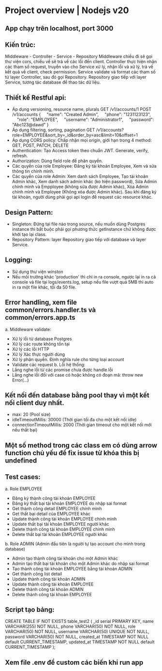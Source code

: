 # Project overview | Nodejs v20

## App chạy trên localhost, port 3000

## Kiến trúc:
Middleware - Controller - Service - Repository
Middleware chiều đi sẽ gọi thư viện cors, chiều về sẽ trả về các lỗi đến client.
Controller thực hiện nhận các tham số request, truyền vào cho Service xử lý, nhận lỗi và xử lý, trả về kết quả về client, check permission.
Service validate và format các tham số từ layer Controller, sau đó gọi Repository.
Repository giao tiếp với layer Service, tương tác database để thao tác dữ liệu.

## Thiết kế Restful api:
+ Áp dụng versioning, resource name, plurals
GET /v1/accounts/1
POST /v1/accounts
{
&nbsp;&nbsp;&nbsp;&nbsp;"name": "Created Admin",
&nbsp;&nbsp;&nbsp;&nbsp;"phone": "1231123123",
&nbsp;&nbsp;&nbsp;&nbsp;"role": "EMPLOYEE",
&nbsp;&nbsp;&nbsp;&nbsp;"username": "Administrator1",
&nbsp;&nbsp;&nbsp;&nbsp;"password": "Abc123@dawd"
}
+ Áp dụng filtering, sorting, pagination
GET /v1/accounts?role=EMPLOYEE&sort_by=_id&order_by=asc&limit=10&offset=1
+ Áp dụng CORS policy: 
Chấp nhận mọi origin, giới hạn trong 4 method: GET, POST, PATCH, DELETE
+ Authentication:
Tạo Access token theo chuẩn JWT. Generate, verify, refresh. 
+ Authorization:
Dùng field role để phân quyền.
+ Các quyền của role Employee:
Đăng ký tài khoản Employee, Xem và sửa thông tin chính mình.
+ Các quyền của role Admin:
Xem danh sách Employee, Tạo tài khoản Admin khác, Xem danh sách admin khác (ko hiện password), Sửa Admin chính mình và Empployee (không sửa được Admin khác), Xóa Admin chính mình và Employee (Không xóa được Admin khác).
Sau khi đăng ký tài khoản, người dùng phải gọi api login để request các resource khác.

## Design Pattern: 
+ Singleton: Đứng tại file nào trong source, nếu muốn dùng Postgres instance thì bắt buộc phải gọi phương thức getInstance chứ không được khởi tạo lại class.
+ Repository Pattern: layer Repository giao tiếp với database và layer Service.

## Logging:
+ Sử dụng thư viện winston
+ Nếu môi trường khác 'production' thì chỉ in ra console, ngược lại in ra cả console và file tại logs/events.log, setup nếu file vượt quá 5MB thì auto in ra một file khác, tối đa 50 file.

## Error handling, xem file common/errors.handler.ts và common/errors.app.ts
a. Middleware validate:
+ Xử lý lỗi từ database Postgres
+ Xử lý các route không tồn tại
+ Xử lý các lỗi HTTP
+ Xử lý Xác thực người dùng
+ Xử lý phân quyền. Định nghĩa rule cho từng loại account
+ Validate các request
b. Lỗi hệ thống:
+ Lắng nghe lỗi từ các promise chưa được handle lỗi
+ Lắng nghe lỗi đối với case có hoặc không có đoạn mã: throw new Error(...)

## Kết nối đến database bằng pool thay vì một kết nối client duy nhất.
+ max: 20 (Pool size)
+ idleTimeoutMillis: 30000 (Thời gian tối đa cho một kết nối idle)
+ connectionTimeoutMillis: 2000 (Thời gian timeout cho một kết nối mới nếu thất bại)

## Một số method trong các class em có dùng arrow function chủ yếu để fix issue từ khóa this bị undefined

## Test cases:
a. Role EMPLOYEE
+ Đăng ký thành công tài khoản EMPLOYEE
+ Đăng ký thất bại tài khoản EMPLOYEE do nhập sai format
+ Get thành công detail EMPLOYEE chính mình
+ Get thất bại detail của EMPLOYEE khác
+ Update thành công tài khoản EMPLOYEE chính mình
+ Update thất bại tài khoản EMPLOYEE người khác
+ Delete thành công tài khoản EMPLOYEE chính mình
+ Delete thất bại tài khoản EMPLOYEE người khác

b. Role ADMIN
(Admin đầu tiên là người tự tạo account cho mình trong database)
+ Admin tạo thành công tài khoản cho một Admin khác
+ Admin tạo thất bại tài khoản cho một Admin khác do nhập sai format
+ Tạo thành công tài khoản EMPLOYEE bằng tài khoản ADMIN
+ Get thành công list detail
+ Update thành công tài khoản ADMIN
+ Update thành công tài khoản EMPLOYEE
+ Delete thành công tài khoản ADMIN
+ Delete thành công tài khoản EMPLOYEE

## Script tạo bảng:
CREATE TABLE IF NOT EXISTS table_test2 (
  _id serial PRIMARY KEY,
  name VARCHAR(255) NOT NULL,
  phone VARCHAR(50) NOT NULL,
  role VARCHAR(50) NOT NULL,
  username VARCHAR(50) UNIQUE NOT NULL,
  password VARCHAR(50) NOT NULL,
  created_at TIMESTAMP NOT NULL default CURRENT_TIMESTAMP,
  updated_at TIMESTAMP NOT NULL default CURRENT_TIMESTAMP
);

## Xem file .env để custom các biến khi run app 
        